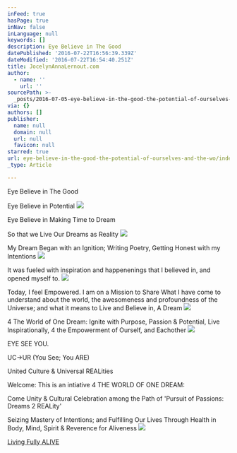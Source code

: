 ```yaml
---
inFeed: true
hasPage: true
inNav: false
inLanguage: null
keywords: []
description: Eye Believe in The Good
datePublished: '2016-07-22T16:56:39.339Z'
dateModified: '2016-07-22T16:54:40.251Z'
title: JocelynAnnaLernout.com
author:
  - name: ''
    url: ''
sourcePath: >-
  _posts/2016-07-05-eye-believe-in-the-good-the-potential-of-ourselves-and-the-wo.md
via: {}
authors: []
publisher:
  name: null
  domain: null
  url: null
  favicon: null
starred: true
url: eye-believe-in-the-good-the-potential-of-ourselves-and-the-wo/index.html
_type: Article

---
```

Eye Believe in The Good

Eye Believe in Potential
![](https://the-grid-user-content.s3-us-west-2.amazonaws.com/eb83db40-7a30-4169-a1bf-5264632222d7.jpg)

Eye Believe in Making Time to Dream

So that we Live Our Dreams as Reality
![](https://the-grid-user-content.s3-us-west-2.amazonaws.com/b0b2b21d-0f93-425c-b95f-121429254f57.jpg)

My Dream Began with an Ignition; Writing Poetry, Getting Honest with my Intentions
![](https://the-grid-user-content.s3-us-west-2.amazonaws.com/6191c422-fa21-4b5d-ada9-815717b6ff75.jpg)

It was fueled with inspiration and happenenings that I believed in, and opened myself to.
![](https://the-grid-user-content.s3-us-west-2.amazonaws.com/f982ada3-8fe5-4fc8-b96d-86bf62322f88.jpg)

Today, I feel Empowered. I am on a Mission to Share What I have come to understand about the world, the awesomeness and profoundness of the Universe; and what it means to Live and Believe in, A Dream
![](https://the-grid-user-content.s3-us-west-2.amazonaws.com/58ace0e7-cbf8-490f-86d7-0d14fc451f93.jpg)

4 The World of One Dream: Ignite with Purpose, Passion & Potential, Live Inspirationally, 4 the Empowerment of Ourself, and Eachother
![](https://the-grid-user-content.s3-us-west-2.amazonaws.com/dba4d46d-6fd2-4317-bc93-1a6ebfb3648e.jpg)

EYE SEE YOU. 

UC-\>UR (You See; You ARE)

United Culture & Universal REALities 

Welcome: This is an intiative 4 THE WORLD OF ONE DREAM: 

Come Unity & Cultural Celebration among the Path of 'Pursuit of Passions: Dreams 2 REALity'

Seizing Mastery of Intentions; and Fulfilling Our Lives Through Health in Body, Mind, Spirit & Reverence for Aliveness
![](https://the-grid-user-content.s3-us-west-2.amazonaws.com/6b5bcdf5-13bb-46ee-8e70-dda24b6dc5c2.jpg)

[Living Fully ALIVE ][0]

[0]: https://www.youtube.com/watch?v=WbrV0LVDD68